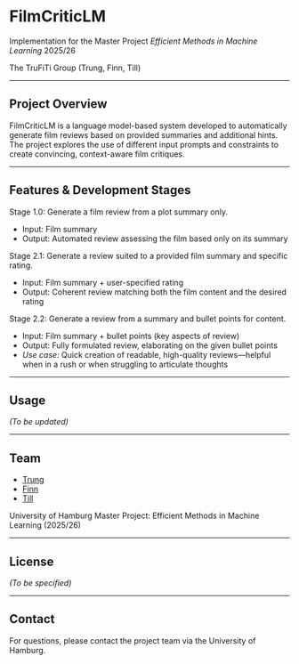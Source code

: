 # FilmCriticLM

Implementation for the Master Project _Efficient Methods in Machine Learning_ 2025/26

The TruFiTi Group (Trung, Finn, Till)

---

## Project Overview

FilmCriticLM is a language model-based system developed to automatically generate film reviews based on provided summaries and additional hints. The project explores the use of different input prompts and constraints to create convincing, context-aware film critiques.

---

## Features & Development Stages

Stage 1.0:
Generate a film review from a plot summary only.
- Input: Film summary
- Output: Automated review assessing the film based only on its summary

Stage 2.1:
Generate a review suited to a provided film summary and specific rating.
- Input: Film summary + user-specified rating
- Output: Coherent review matching both the film content and the desired rating

Stage 2.2:
Generate a review from a summary and bullet points for content.
- Input: Film summary + bullet points (key aspects of review)
- Output: Fully formulated review, elaborating on the given bullet points
- _Use case:_ Quick creation of readable, high-quality reviews—helpful when in a rush or when struggling to articulate thoughts

---

## Usage

_(To be updated)_

---

## Team

- [Trung](https://github.com/NguyHoangTrung)
- [Finn](https://github.com/hurryman42)
- [Till](https://github.com/TillProjects)

University of Hamburg
Master Project: Efficient Methods in Machine Learning (2025/26)

---

## License

_(To be specified)_

---

## Contact

For questions, please contact the project team via the University of Hamburg.

